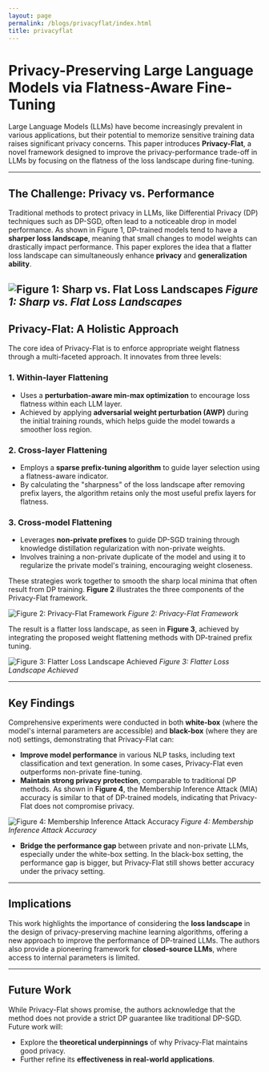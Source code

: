 ```yaml
---
layout: page
permalink: /blogs/privacyflat/index.html
title: privacyflat
---
```


# Privacy-Preserving Large Language Models via Flatness-Aware Fine-Tuning

Large Language Models (LLMs) have become increasingly prevalent in various applications, but their potential to memorize sensitive training data raises significant privacy concerns. This paper introduces **Privacy-Flat**, a novel framework designed to improve the privacy-performance trade-off in LLMs by focusing on the flatness of the loss landscape during fine-tuning.

---

## The Challenge: Privacy vs. Performance

Traditional methods to protect privacy in LLMs, like Differential Privacy (DP) techniques such as DP-SGD, often lead to a noticeable drop in model performance. As shown in Figure 1, DP-trained models tend to have a **sharper loss landscape**, meaning that small changes to model weights can drastically impact performance. This paper explores the idea that a flatter loss landscape can simultaneously enhance **privacy** and **generalization ability**.

![Figure 1: Sharp vs. Flat Loss Landscapes](https://tiejin98.github.io/blog_image/privacy_flat/fig1.png)
*Figure 1: Sharp vs. Flat Loss Landscapes*
---

## Privacy-Flat: A Holistic Approach

The core idea of Privacy-Flat is to enforce appropriate weight flatness through a multi-faceted approach. It innovates from three levels:

### 1. Within-layer Flattening
- Uses a **perturbation-aware min-max optimization** to encourage loss flatness within each LLM layer.
- Achieved by applying **adversarial weight perturbation (AWP)** during the initial training rounds, which helps guide the model towards a smoother loss region.

### 2. Cross-layer Flattening
- Employs a **sparse prefix-tuning algorithm** to guide layer selection using a flatness-aware indicator.
- By calculating the "sharpness" of the loss landscape after removing prefix layers, the algorithm retains only the most useful prefix layers for flatness.

### 3. Cross-model Flattening
- Leverages **non-private prefixes** to guide DP-SGD training through knowledge distillation regularization with non-private weights.
- Involves training a non-private duplicate of the model and using it to regularize the private model's training, encouraging weight closeness.

These strategies work together to smooth the sharp local minima that often result from DP training. **Figure 2** illustrates the three components of the Privacy-Flat framework.

![Figure 2: Privacy-Flat Framework](https://tiejin98.github.io/blog_image/privacy_flat/fig2.png)
*Figure 2: Privacy-Flat Framework*

The result is a flatter loss landscape, as seen in **Figure 3**, achieved by integrating the proposed weight flattening methods with DP-trained prefix tuning.

![Figure 3: Flatter Loss Landscape Achieved](https://tiejin98.github.io/blog_image/privacy_flat/fig3.png)
*Figure 3: Flatter Loss Landscape Achieved*

---

## Key Findings

Comprehensive experiments were conducted in both **white-box** (where the model's internal parameters are accessible) and **black-box** (where they are not) settings, demonstrating that Privacy-Flat can:

- **Improve model performance** in various NLP tasks, including text classification and text generation. In some cases, Privacy-Flat even outperforms non-private fine-tuning.
- **Maintain strong privacy protection**, comparable to traditional DP methods. As shown in **Figure 4**, the Membership Inference Attack (MIA) accuracy is similar to that of DP-trained models, indicating that Privacy-Flat does not compromise privacy.

![Figure 4: Membership Inference Attack Accuracy](https://tiejin98.github.io/blog_image/privacy_flat/fig4.png)
*Figure 4: Membership Inference Attack Accuracy*

- **Bridge the performance gap** between private and non-private LLMs, especially under the white-box setting. In the black-box setting, the performance gap is bigger, but Privacy-Flat still shows better accuracy under the privacy setting.

---

## Implications

This work highlights the importance of considering the **loss landscape** in the design of privacy-preserving machine learning algorithms, offering a new approach to improve the performance of DP-trained LLMs. The authors also provide a pioneering framework for **closed-source LLMs**, where access to internal parameters is limited.

---

## Future Work

While Privacy-Flat shows promise, the authors acknowledge that the method does not provide a strict DP guarantee like traditional DP-SGD. Future work will:
- Explore the **theoretical underpinnings** of why Privacy-Flat maintains good privacy.
- Further refine its **effectiveness in real-world applications**.
